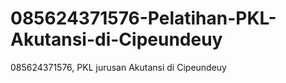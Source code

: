 # 085624371576-Pelatihan-PKL-Akutansi-di-Cipeundeuy
085624371576, PKL jurusan Akutansi di Cipeundeuy 
